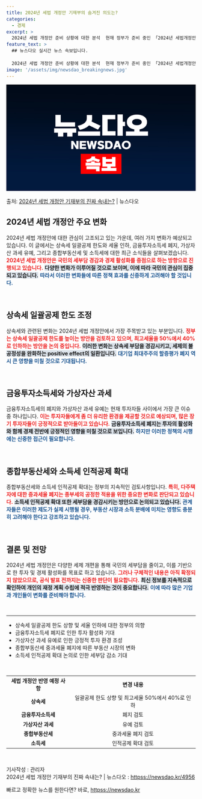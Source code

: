 ```yaml
---
title: 2024년 세법 개정안 기재부의 숨겨진 의도는?
categories:
  - 경제
excerpt: >
  2024년 세법 개정안 준비 상황에 대한 분석  현재 정부가 준비 중인 「2024년 세법개정안」에 대한 관심…
feature_text: >
  ## 뉴스다오 실시간 뉴스 속보입니다.

  2024년 세법 개정안 준비 상황에 대한 분석  현재 정부가 준비 중인 「2024년 세법개정안」에 대한 관심…
image: '/assets/img/newsdao_breakingnews.jpg'
---
```


![뉴스다오 속보](/assets/img/newsdao_breakingnews.jpg)

<p>출처: <a href="httpss://newsdao.kr/4956" rel="dofollow">2024년 세법 개정안 기재부의 진짜 속내는?</a> | 뉴스다오</p>

<h2 data-ke-size="size26">2024년 세법 개정안 주요 변화</h2>

<p data-ke-size="size16">2024년 세법 개정안에 대한 관심이 고조되고 있는 가운데, 여러 가지 변화가 예상되고 있습니다. 이 글에서는 상속세 일괄공제 한도와 세율 인하, 금융투자소득세 폐지, 가상자산 과세 유예, 그리고 종합부동산세 및 소득세에 대한 최근 소식들을 살펴보겠습니다. <b><span style="color: #ee2323;">2024년 세법 개정안은 국민의 세부담 경감과 경제 활성화를 중점으로 하는 방향으로 진행되고 있습니다.</span></b> <b><span style="background-color: #21538527;">다양한 변화가 이루어질 것으로 보이며, 이에 따라 국민의 관심이 집중되고 있습니다.</span></b> <b><span style="color: #1a5490;">따라서 이러한 변화들에 따른 정책 효과를 신중하게 고려해야 할 것입니다.</span></b></p>

<p data-ke-size="size16">&nbsp;</p>

<h2 data-ke-size="size26">상속세 일괄공제 한도 조정</h2>

<p data-ke-size="size16">상속세와 관련된 변화는 2024년 세법 개정안에서 가장 주목받고 있는 부분입니다. <b><span style="color: #ee2323;">정부는 상속세 일괄공제 한도를 높이는 방안을 검토하고 있으며, 최고세율을 50%에서 40%로 인하하는 방안을 논의 중입니다.</span></b> <b><span style="background-color: #21538527;">이러한 변화는 상속세 부담을 경감시키고, 세제의 불공정성을 완화하는 positive effect의 일환입니다.</span></b> <b><span style="color: #1a5490;">대기업 최대주주의 할증평가 폐지 역시 큰 영향을 미칠 것으로 기대됩니다.</span></b></p>

<p data-ke-size="size16">&nbsp;</p>

<h2 data-ke-size="size26">금융투자소득세와 가상자산 과세</h2>

<p data-ke-size="size16">금융투자소득세의 폐지와 가상자산 과세 유예는 현재 투자자들 사이에서 가장 큰 이슈 중 하나입니다. <b><span style="color: #ee2323;">이는 투자자들에게 좀 더 유리한 환경을 제공할 것으로 예상되며, 많은 장기 투자자들이 긍정적으로 받아들이고 있습니다.</span></b> <b><span style="background-color: #21538527;">금융투자소득세 폐지는 투자의 활성화와 함께 경제 전반에 긍정적인 영향을 미칠 것으로 보입니다.</span></b> <b><span style="color: #1a5490;">하지만 이러한 정책의 시행에는 신중한 접근이 필요합니다.</span></b></p>

<p data-ke-size="size16">&nbsp;</p>

<h2 data-ke-size="size26">종합부동산세와 소득세 인적공제 확대</h2>

<p data-ke-size="size16">종합부동산세와 소득세 인적공제 확대는 정부의 지속적인 검토사항입니다. <b><span style="color: #ee2323;">특히, 다주택자에 대한 중과세율 폐지는 종부세의 공정한 적용을 위한 중요한 변화로 판단되고 있습니다.</span></b> <b><span style="background-color: #21538527;">소득세 인적공제 확대 또한 세부담을 경감시키는 방안으로 논의되고 있습니다.</span></b> <b><span style="color: #1a5490;">관계자들은 이러한 제도가 실제 시행될 경우, 부동산 시장과 소득 분배에 미치는 영향도 충분히 고려해야 한다고 강조하고 있습니다.</span></b></p>

<p data-ke-size="size16">&nbsp;</p>

<h2 data-ke-size="size26">결론 및 전망</h2>

<p data-ke-size="size16">2024년 세법 개정안은 다양한 세제 개편을 통해 국민의 세부담을 줄이고, 이를 기반으로 한 투자 및 경제 활성화를 목표로 하고 있습니다. <b><span style="color: #ee2323;"> 그러나 구체적인 내용은 아직 확정되지 않았으므로, 공식 발표 전까지는 신중한 판단이 필요합니다.</span></b> <b><span style="background-color: #21538527;">최신 정보를 지속적으로 확인하여 개인의 재정 계획 수립에 적극 반영하는 것이 중요합니다.</span></b> <b><span style="color: #1a5490;">이에 따라 많은 기업과 개인들이 변화를 준비해야 합니다.</span></b></p>

<p data-ke-size="size16">&nbsp;</p>

<hr>

<ul>
<li>상속세 일괄공제 한도 상향 및 세율 인하에 대한 정부의 의향</li>
<li>금융투자소득세 폐지로 인한 투자 활성화 기대</li>
<li>가상자산 과세 유예로 인한 긍정적 투자 환경 조성</li>
<li>종합부동산세 중과세율 폐지에 따른 부동산 시장의 변화</li>
<li>소득세 인적공제 확대 논의로 인한 세부담 감소 기대</li>
</ul>

<p data-ke-size="size16">&nbsp;</p>

<table style="width: 100%; text-align: center;">
<tr>
<td style="text-align: center; height: 17px;"><b>세법 개정안 반영 예정 사항</b></td>
<td style="text-align: center; height: 17px;"><b>변경 내용</b></td>
</tr>
<tr>
<td style="text-align: center; height: 17px;"><b>상속세</b></td>
<td style="text-align: center; height: 17px;">일괄공제 한도 상향 및 최고세율 50%에서 40%로 인하</td>
</tr>
<tr>
<td style="text-align: center; height: 17px;"><b>금융투자소득세</b></td>
<td style="text-align: center; height: 17px;">폐지 검토</td>
</tr>
<tr>
<td style="text-align: center; height: 17px;"><b>가상자산 과세</b></td>
<td style="text-align: center; height: 17px;">유예 검토</td>
</tr>
<tr>
<td style="text-align: center; height: 17px;"><b>종합부동산세</b></td>
<td style="text-align: center; height: 17px;">중과세율 폐지 검토</td>
</tr>
<tr>
<td style="text-align: center; height: 17px;"><b>소득세</b></td>
<td style="text-align: center; height: 17px;">인적공제 확대 검토</td>
</tr>
</table>

<p data-ke-size="size16">&nbsp;</p>

<p data-ke-size="size16">기사작성 : 관리자<br>2024년 세법 개정안 기재부의 진짜 속내는? | 뉴스다오  : <a href="httpss://newsdao.kr/4956">httpss://newsdao.kr/4956</a></p> 

빠르고 정확한 뉴스를 원한다면? 바로, <a href="httpss://newsdao.kr" rel="dofollow">httpss://newsdao.kr</a>


